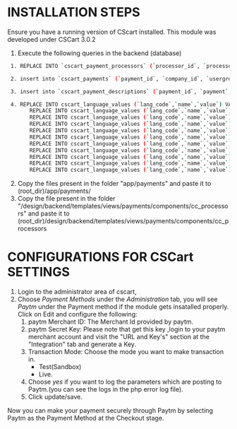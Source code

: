 # INSTALLATION STEPS
Ensure you have a running version of CScart installed. This module was developed under CSCart 3.0.2

 1. Execute the following queries in the backend (database)
 
 ```sh	
  1. REPLACE INTO `cscart_payment_processors` (`processor_id`, `processor`, `processor_script`,	`processor_template`, `admin_template`, `callback`, `type`) VALUES (1000, 'Paytm', 'paytm.php',	'cc_outside.tpl', 'paytm.tpl', 'N', 'P');
 ```
 ```sh
  2. insert into `cscart_payments` (`payment_id`, `company_id`, `usergroup_ids`, `position`, `status`, `template`, `processor_id`, `processor_params`, `a_surcharge`, `p_surcharge`, `tax_ids`, `localization`, `payment_category`) values('14','1','0','0','A','views/orders/components/payments/cc_outside.tpl','1000','a:7:{s:11:\"merchant_id\";s:0:\"\";s:10:\"secret_key\";s:0:\"\";s:13:\"industry_type\";s:0:\"\";s:12:\"website_name\";s:0:\"\";s:10:\"channel_id\";s:0:\"\";s:16:\"transaction_mode\";s:4:\"test\";s:10:\"log_params\";s:2:\"no\";}','0.000','0.000','','','tab3');
 ```
 ```sh
  3. insert into `cscart_payment_descriptions` (`payment_id`, `payment`, `description`, `instructions`, `surcharge_title`, `lang_code`) values('14','Paytm','Simplifying Payments',' ','','EN');
 ```
 ```sh
  4. REPLACE INTO cscart_language_values (`lang_code`,`name`,`value`) VALUES ('EN','paytm_merchant_id','Merchant ID');
        REPLACE INTO cscart_language_values (`lang_code`,`name`,`value`) VALUES ('EN','paytm_secret_key','Merchant Key');
        REPLACE INTO cscart_language_values (`lang_code`,`name`,`value`) VALUES ('EN','paytm_industry_type','Industry Type Id');
        REPLACE INTO cscart_language_values (`lang_code`,`name`,`value`) VALUES ('EN','paytm_website_name','Website');
        REPLACE INTO cscart_language_values (`lang_code`,`name`,`value`) VALUES ('EN','paytm_channel_id','Channel Id');
        REPLACE INTO cscart_language_values (`lang_code`,`name`,`value`) VALUES ('EN','paytm_transaction_mode','Transaction Mode');
        REPLACE INTO cscart_language_values (`lang_code`,`name`,`value`) VALUES ('EN','paytm_live','Live');
        REPLACE INTO cscart_language_values (`lang_code`,`name`,`value`) VALUES ('EN','paytm_test','Test');
        REPLACE INTO cscart_language_values (`lang_code`,`name`,`value`) VALUES ('EN','paytm_log_params','Log');
        REPLACE INTO cscart_language_values (`lang_code`,`name`,`value`) VALUES ('EN','paytm_yes','Yes');
        REPLACE INTO cscart_language_values (`lang_code`,`name`,`value`) VALUES ('EN','paytm_no','No');
 ```
 2. Copy the files present in the folder "app/payments" and paste it to (root_dir)/app/payments/
 3. Copy the file present in the folder "/design/backend/templates/views/payments/components/cc_processors" and paste it to (root_dir)/design/backend/templates/views/payments/components/cc_processors

# CONFIGURATIONS FOR CSCart SETTINGS
 1. Login to the administrator area of cscart,
 2. Choose *Payment Methods* under the *Administration* tab, you will see *Paytm* under the Payment method if the module gets insatalled properly. Click on Edit and configure the following: 
    1. paytm Merchant ID: The Merchant Id provided by paytm.
    2. paytm Secret Key: Please note that get this key ,login to your paytm merchant account and visit the "URL and Key's" section at the "Integration" tab and generate a Key.
    3. Transaction Mode: Choose the mode you want to make transaction in.
        - Test(Sandbox)
        - Live.
    4. Choose *yes* if you want to log the parameters which are posting to Paytm.(you can see the logs in the php error log file).
    5. Click update/save.

Now you can make your payment securely through Paytm by selecting Paytm as the Payment Method at the Checkout stage.
